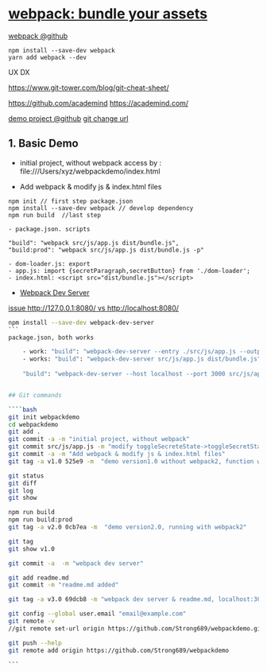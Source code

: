 
# [webpack: bundle your assets](https://webpack.js.org/)

[webpack @github](https://github.com/webpack/webpack)

```
npm install --save-dev webpack
yarn add webpack --dev
```

UX
DX

https://www.git-tower.com/blog/git-cheat-sheet/

https://github.com/academind
https://academind.com/

[demo project @github](https://github.com/Strong689/webpackdemo.git)
[git change url](https://help.github.com/articles/changing-a-remote-s-url/)
## 1. Basic Demo

* initial project, without webpack
    access by : file:///Users/xyz/webpackdemo/index.html

* Add webpack & modify js & index.html files

```
npm init // first step package.json
npm install --save-dev webpack // develop dependency
npm run build  //last step
```

    - package.json. scripts

    "build": "webpack src/js/app.js dist/bundle.js",
    "build:prod": "webpack src/js/app.js dist/bundle.js -p"

    - dom-loader.js: export 
    - app.js: import {secretParagraph,secretButton} from './dom-loader';
    - index.html: <script src="dist/bundle.js"></script>



* [Webpack Dev Server](https://github.com/webpack/webpack-dev-server)

[issue http://127.0.0.1:8080/ vs http://localhost:8080/](https://github.com/webpack/webpack-dev-server/issues/183)

````bash
npm install --save-dev webpack-dev-server  
```
package.json, both works

    - work: "build": "webpack-dev-server --entry ./src/js/app.js --output-filename ./dist/bundle.js", //with error: net::ERR_EMPTY_RESPONSE
    - works: "build": "webpack-dev-server src/js/app.js dist/bundle.js", // no err
    
    "build": "webpack-dev-server --host localhost --port 3000 src/js/app.js dist/bundle.js",


## Git commands

````bash
git init webpackdemo
cd webpackdemo
git add .
git commit -a -m "initial project, without webpack"
git commit src/js/app.js -m "modify toggleSecreteState->toggleSecretState"
git commit -a -m "Add webpack & modify js & index.html files"
git tag -a v1.0 525e9 -m  "demo version1.0 without webpack2, function works"

git status
git diff
git log
git show

npm run build
npm run build:prod
git tag -a v2.0 0cb7ea -m  "demo version2.0, running with webpack2"

git tag
git show v1.0

git commit -a  -m "webpack dev server"

git add readme.md
git commit -m "readme.md added"

git tag -a v3.0 69dcb8 -m "webpack dev server & readme.md, localhost:3000 works"

git config --global user.email "email@example.com"
git remote -v
//git remote set-url origin https://github.com/Strong689/webpackdemo.git

git push --help
git remote add origin https://github.com/Strong689/webpackdemo

``` 